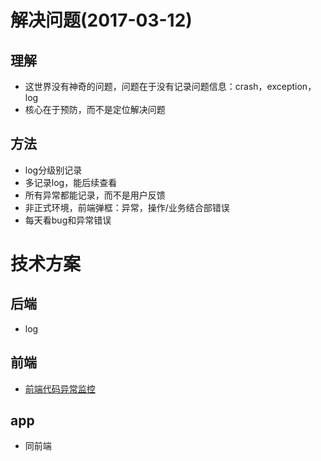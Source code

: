 # 解决问题(2017-03-12)

## 理解
* 这世界没有神奇的问题，问题在于没有记录问题信息：crash，exception，log
* 核心在于预防，而不是定位解决问题

## 方法
* log分级别记录
* 多记录log，能后续查看
* 所有异常都能记录，而不是用户反馈
* 非正式环境，前端弹框：异常，操作/业务结合部错误
* 每天看bug和异常错误

# 技术方案
## 后端
* log

## 前端
* [前端代码异常监控](http://rapheal.sinaapp.com/2014/11/06/javascript-error-monitor/)

## app
* 同前端
